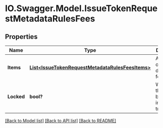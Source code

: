 # IO.Swagger.Model.IssueTokenRequestMetadataRulesFees
## Properties

Name | Type | Description | Notes
------------ | ------------- | ------------- | -------------
**Items** | [**List&lt;IssueTokenRequestMetadataRulesFeesItems&gt;**](IssueTokenRequestMetadataRulesFeesItems.md) | Array of objects describing fee rules | [optional] 
**Locked** | **bool?** | Whether this rule can be modified in future transactions | [optional] 

[[Back to Model list]](../README.md#documentation-for-models) [[Back to API list]](../README.md#documentation-for-api-endpoints) [[Back to README]](../README.md)

